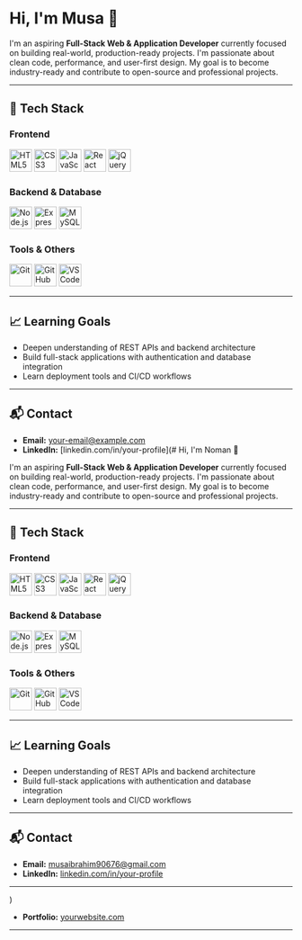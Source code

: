 # Hi, I'm Musa 👋

I'm an aspiring **Full-Stack Web & Application Developer** currently focused on building real-world, production-ready projects. I'm passionate about clean code, performance, and user-first design. My goal is to become industry-ready and contribute to open-source and professional projects.

---

## 🚀 Tech Stack

### Frontend
<p align="left">
  <img src="https://cdn.jsdelivr.net/gh/devicons/devicon/icons/html5/html5-original.svg" alt="HTML5" width="40"/>
  <img src="https://cdn.jsdelivr.net/gh/devicons/devicon/icons/css3/css3-original.svg" alt="CSS3" width="40"/>
  <img src="https://cdn.jsdelivr.net/gh/devicons/devicon/icons/javascript/javascript-original.svg" alt="JavaScript" width="40"/>
  <img src="https://cdn.jsdelivr.net/gh/devicons/devicon/icons/react/react-original.svg" alt="React" width="40"/>
  <img src="https://cdn.jsdelivr.net/gh/devicons/devicon/icons/jquery/jquery-original.svg" alt="jQuery" width="40"/>
</p>

### Backend & Database
<p align="left">
  <img src="https://cdn.jsdelivr.net/gh/devicons/devicon/icons/nodejs/nodejs-original.svg" alt="Node.js" width="40"/>
  <img src="https://cdn.jsdelivr.net/gh/devicons/devicon/icons/express/express-original.svg" alt="Express.js" width="40"/>
  <img src="https://cdn.jsdelivr.net/gh/devicons/devicon/icons/mysql/mysql-original.svg" alt="MySQL" width="40"/>
</p>

### Tools & Others
<p align="left">
  <img src="https://cdn.jsdelivr.net/gh/devicons/devicon/icons/git/git-original.svg" alt="Git" width="40"/>
  <img src="https://cdn.jsdelivr.net/gh/devicons/devicon/icons/github/github-original.svg" alt="GitHub" width="40"/>
  <img src="https://cdn.jsdelivr.net/gh/devicons/devicon/icons/vscode/vscode-original.svg" alt="VS Code" width="40"/>
</p>

---

## 📈 Learning Goals
- Deepen understanding of REST APIs and backend architecture
- Build full-stack applications with authentication and database integration
- Learn deployment tools and CI/CD workflows

---

## 📬 Contact
- **Email:** your-email@example.com  
- **LinkedIn:** [linkedin.com/in/your-profile](# Hi, I'm Noman 👋

I'm an aspiring **Full-Stack Web & Application Developer** currently focused on building real-world, production-ready projects. I'm passionate about clean code, performance, and user-first design. My goal is to become industry-ready and contribute to open-source and professional projects.

---

## 🚀 Tech Stack

### Frontend
<p align="left">
  <img src="https://cdn.jsdelivr.net/gh/devicons/devicon/icons/html5/html5-original.svg" alt="HTML5" width="40"/>
  <img src="https://cdn.jsdelivr.net/gh/devicons/devicon/icons/css3/css3-original.svg" alt="CSS3" width="40"/>
  <img src="https://cdn.jsdelivr.net/gh/devicons/devicon/icons/javascript/javascript-original.svg" alt="JavaScript" width="40"/>
  <img src="https://cdn.jsdelivr.net/gh/devicons/devicon/icons/react/react-original.svg" alt="React" width="40"/>
  <img src="https://cdn.jsdelivr.net/gh/devicons/devicon/icons/jquery/jquery-original.svg" alt="jQuery" width="40"/>
</p>

### Backend & Database
<p align="left">
  <img src="https://cdn.jsdelivr.net/gh/devicons/devicon/icons/nodejs/nodejs-original.svg" alt="Node.js" width="40"/>
  <img src="https://cdn.jsdelivr.net/gh/devicons/devicon/icons/express/express-original.svg" alt="Express.js" width="40"/>
  <img src="https://cdn.jsdelivr.net/gh/devicons/devicon/icons/mysql/mysql-original.svg" alt="MySQL" width="40"/>
</p>

### Tools & Others
<p align="left">
  <img src="https://cdn.jsdelivr.net/gh/devicons/devicon/icons/git/git-original.svg" alt="Git" width="40"/>
  <img src="https://cdn.jsdelivr.net/gh/devicons/devicon/icons/github/github-original.svg" alt="GitHub" width="40"/>
  <img src="https://cdn.jsdelivr.net/gh/devicons/devicon/icons/vscode/vscode-original.svg" alt="VS Code" width="40"/>
</p>

---

## 📈 Learning Goals
- Deepen understanding of REST APIs and backend architecture
- Build full-stack applications with authentication and database integration
- Learn deployment tools and CI/CD workflows

---

## 📬 Contact
- **Email:** musaibrahim90676@gmail.com 
- **LinkedIn:** [linkedin.com/in/your-profile](https://linkedin.com/in/your-profile)  


---
)  
- **Portfolio:** [yourwebsite.com](https://yourwebsite.com)

---
